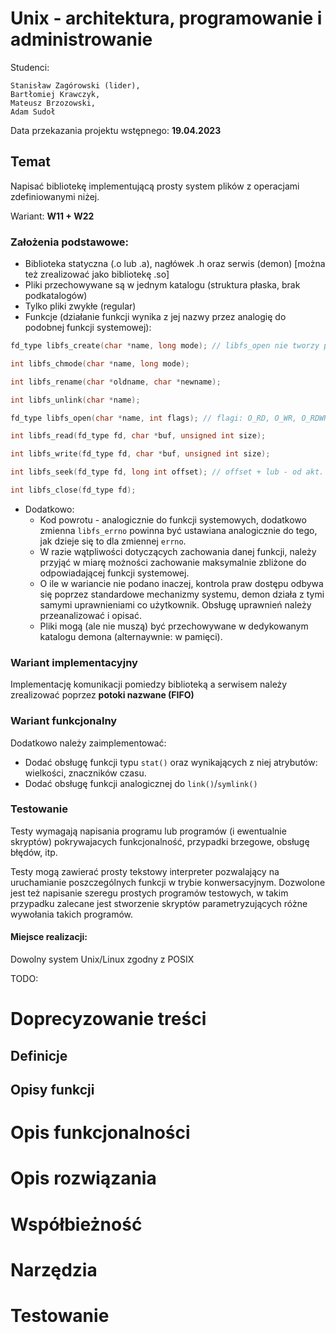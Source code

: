 # Unix - architektura, programowanie i administrowanie

Studenci:
```
Stanisław Zagórowski (lider),
Bartłomiej Krawczyk,
Mateusz Brzozowski,
Adam Sudoł
```

Data przekazania projektu wstępnego:
**19.04.2023**

## Temat
Napisać bibliotekę implementującą prosty system plików z operacjami zdefiniowanymi niżej.

Wariant: **W11 + W22**

### Założenia podstawowe:
- Biblioteka statyczna (.o lub .a), nagłówek .h oraz serwis (demon) [można też zrealizować jako bibliotekę .so]
- Pliki przechowywane są w jednym katalogu (struktura płaska, brak podkatalogów)
- Tylko pliki zwykłe (regular)
- Funkcje (działanie funkcji wynika z jej nazwy przez analogię do podobnej funkcji systemowej):
```c
fd_type libfs_create(char *name, long mode); // libfs_open nie tworzy pliku

int libfs_chmode(char *name, long mode);

int libfs_rename(char *oldname, char *newname);

int libfs_unlink(char *name);

fd_type libfs_open(char *name, int flags); // flagi: O_RD, O_WR, O_RDWR

int libfs_read(fd_type fd, char *buf, unsigned int size);

int libfs_write(fd_type fd, char *buf, unsigned int size);

int libfs_seek(fd_type fd, long int offset); // offset + lub - od akt. pozycji

int libfs_close(fd_type fd);
```
- Dodatkowo:
    - Kod powrotu - analogicznie do funkcji systemowych, dodatkowo zmienna `libfs_errno` powinna być ustawiana analogicznie do tego, jak dzieje się to dla zmiennej `errno`.
    - W razie wątpliwości dotyczących zachowania danej funkcji, należy przyjąć w miarę możności zachowanie maksymalnie zbliżone do odpowiadającej funkcji systemowej.
    - O ile w wariancie nie podano inaczej, kontrola praw dostępu odbywa się poprzez standardowe mechanizmy systemu, demon działa z tymi samymi uprawnieniami co użytkownik. Obsługę uprawnień należy przeanalizować i opisać.
    - Pliki mogą (ale nie muszą) być przechowywane w dedykowanym katalogu demona (alternaywnie: w pamięci).

### Wariant implementacyjny
Implementację komunikacji pomiedzy biblioteką a serwisem należy zrealizować poprzez **potoki nazwane (FIFO)**


### Wariant funkcjonalny
Dodatkowo należy zaimplementować:
- Dodać obsługę funkcji typu `stat()` oraz wynikających z niej atrybutów: wielkości, znaczników czasu.
- Dodać obsługę funkcji analogicznej do `link()`/`symlink()`

### Testowanie
Testy wymagają napisania programu lub programów (i ewentualnie skryptów) pokrywajacych funkcjonalność, przypadki brzegowe, obsługę błędów, itp.

Testy mogą zawierać prosty tekstowy interpreter pozwalający na uruchamianie poszczególnych funkcji w trybie konwersacyjnym. Dozwolone jest też napisanie szeregu prostych programów testowych, w takim przypadku zalecane jest stworzenie skryptów parametryzujących różne wywołania takich programów.

#### Miejsce realizacji:
Dowolny system Unix/Linux zgodny z POSIX

TODO:

# Doprecyzowanie treści

<!-- Nasz interpretacja -->

## Definicje

## Opisy funkcji

<!-- wymaganych oraz dodatkowych -->


# Opis funkcjonalności
<!-- Krótki opis funkcjonalny – “black-box”, najlepiej w punktach. -->


# Opis rozwiązania

<!-- Opis i analizę poprawności stosowanych: struktur danych, metod komunikacja, metod synchronizacji, moduły wraz z przepływem sterowania i danych między nimi. -->


# Współbieżność

<!-- Koncepcja realizacji współbieżności. -->

# Narzędzia

<!-- Zarys koncepcji implementacji (język, biblioteki, narzędzia, etc.). -->

# Testowanie

<!-- Zarys koncepcji testów -->

<!-- Należy pamiętać, że nie mamy opisywać kwestii znanych i omawianych na wykładzie, np. zasady funkcjonowania API i funkcji systemowych, standardowych narzędzi programistycznych, itp. -->


